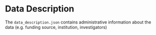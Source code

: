 # Data Description

The `data_description.json` contains administrative information about the data (e.g. funding source, institution, investigators)